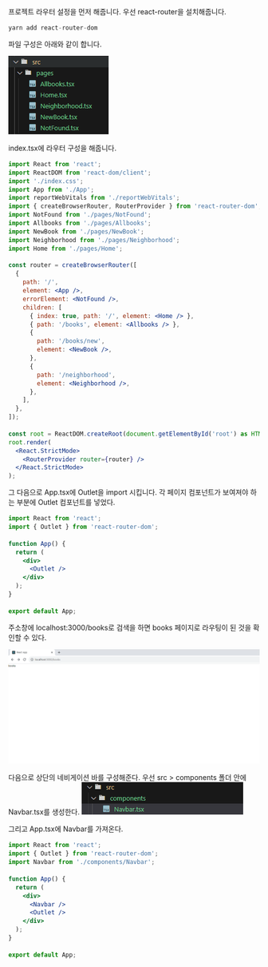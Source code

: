 프로젝트 라우터 설정을 먼저 해줍니다. 우선 react-router을 설치해줍니다.

```jsx
yarn add react-router-dom
```

파일 구성은 아래와 같이 합니다.

![Alt text](image-9.png)

index.tsx에 라우터 구성을 해줍니다.

```jsx
import React from 'react';
import ReactDOM from 'react-dom/client';
import './index.css';
import App from './App';
import reportWebVitals from './reportWebVitals';
import { createBrowserRouter, RouterProvider } from 'react-router-dom';
import NotFound from './pages/NotFound';
import Allbooks from './pages/Allbooks';
import NewBook from './pages/NewBook';
import Neighborhood from './pages/Neighborhood';
import Home from './pages/Home';

const router = createBrowserRouter([
  {
    path: '/',
    element: <App />,
    errorElement: <NotFound />,
    children: [
      { index: true, path: '/', element: <Home /> },
      { path: '/books', element: <Allbooks /> },
      {
        path: '/books/new',
        element: <NewBook />,
      },
      {
        path: '/neighborhood',
        element: <Neighborhood />,
      },
    ],
  },
]);

const root = ReactDOM.createRoot(document.getElementById('root') as HTMLElement);
root.render(
  <React.StrictMode>
    <RouterProvider router={router} />
  </React.StrictMode>
);
```

그 다음으로 App.tsx에 Outlet을 import 시킵니다. 각 페이지 컴포넌트가 보여져야 하는 부분에 Outlet 컴포넌트를 넣었다.

```jsx
import React from 'react';
import { Outlet } from 'react-router-dom';

function App() {
  return (
    <div>
      <Outlet />
    </div>
  );
}

export default App;
```

주소창에 localhost:3000/books로 검색을 하면 books 페이지로 라우팅이 된 것을 확인할 수 있다.

![Alt text](image-10.png)

다음으로 상단의 네비게이션 바를 구성해준다.
우선 src > components 폴더 안에 Navbar.tsx를 생성한다.
![Alt text](image-11.png)

그리고 App.tsx에 Navbar를 가져온다.

```jsx
import React from 'react';
import { Outlet } from 'react-router-dom';
import Navbar from './components/Navbar';

function App() {
  return (
    <div>
      <Navbar />
      <Outlet />
    </div>
  );
}

export default App;
```
